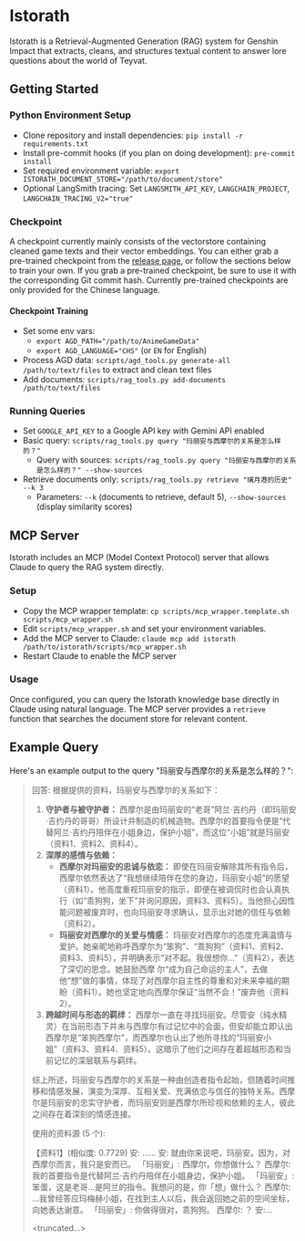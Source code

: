 # Istorath

Istorath is a Retrieval-Augmented Generation (RAG) system for Genshin Impact that extracts, cleans, and structures textual content to answer lore questions about the world of Teyvat.

## Getting Started

### Python Environment Setup

- Clone repository and install dependencies: `pip install -r requirements.txt`
- Install pre-commit hooks (if you plan on doing development): `pre-commit install`
- Set required environment variable: `export ISTORATH_DOCUMENT_STORE="/path/to/document/store"`
- Optional LangSmith tracing: Set `LANGSMITH_API_KEY`, `LANGCHAIN_PROJECT`, `LANGCHAIN_TRACING_V2="true"`

### Checkpoint

A checkpoint currently mainly consists of the vectorstore containing cleaned game texts and their vector embeddings. You can either grab a pre-trained checkpoint from the [release page](https://github.com/isundaylee/istorath/releases), or follow the sections below to train your own. If you grab a pre-trained checkpoint, be sure to use it with the corresponding Git commit hash. Currently pre-trained checkpoints are only provided for the Chinese language.

#### Checkpoint Training

- Set some env vars:
    - `export AGD_PATH="/path/to/AnimeGameData"`
    - `export AGD_LANGUAGE="CHS"` (or `EN` for English)
- Process AGD data: `scripts/agd_tools.py generate-all /path/to/text/files` to extract and clean text files
- Add documents: `scripts/rag_tools.py add-documents /path/to/text/files`

### Running Queries

- Set `GOOGLE_API_KEY` to a Google API key with Gemini API enabled
- Basic query: `scripts/rag_tools.py query "玛丽安与西摩尔的关系是怎么样的？"`
    - Query with sources: `scripts/rag_tools.py query "玛丽安与西摩尔的关系是怎么样的？" --show-sources`
- Retrieve documents only: `scripts/rag_tools.py retrieve "璃月港的历史" --k 3`
    - Parameters: `--k` (documents to retrieve, default 5), `--show-sources` (display similarity scores)

## MCP Server

Istorath includes an MCP (Model Context Protocol) server that allows Claude to query the RAG system directly.

### Setup

- Copy the MCP wrapper template: `cp scripts/mcp_wrapper.template.sh scripts/mcp_wrapper.sh`
- Edit `scripts/mcp_wrapper.sh` and set your environment variables.
- Add the MCP server to Claude: `claude mcp add istorath /path/to/istorath/scripts/mcp_wrapper.sh`
- Restart Claude to enable the MCP server

### Usage

Once configured, you can query the Istorath knowledge base directly in Claude using natural language. The MCP server provides a `retrieve` function that searches the document store for relevant content.

## Example Query

Here's an example output to the query "玛丽安与西摩尔的关系是怎么样的？":

> 回答: 根据提供的资料，玛丽安与西摩尔的关系如下：
>
> 1.  **守护者与被守护者：** 西摩尔是由玛丽安的“老哥”阿兰·吉约丹（即玛丽安·吉约丹的哥哥）所设计并制造的机械造物。西摩尔的首要指令便是“代替阿兰·吉约丹陪伴在小姐身边，保护小姐”，而这位“小姐”就是玛丽安（资料1、资料2、资料4）。
> 2.  **深厚的感情与依赖：**
>     *   **西摩尔对玛丽安的忠诚与依恋：** 即使在玛丽安解除其所有指令后，西摩尔依然表达了“我想继续陪伴在您的身边，玛丽安小姐”的愿望（资料1）。他高度重视玛丽安的指示，即便在被调侃时也会认真执行（如“乖狗狗，坐下”并询问原因，资料3、资料5）。当他担心因性能问题被废弃时，也向玛丽安寻求确认，显示出对她的信任与依赖（资料2）。
>     *   **玛丽安对西摩尔的关爱与情感：** 玛丽安对西摩尔的态度充满温情与爱护。她亲昵地称呼西摩尔为“笨狗”、“乖狗狗”（资料1、资料2、资料3、资料5），并明确表示“对不起。我很想你…”（资料2），表达了深切的思念。她鼓励西摩 尔“成为自己命运的主人”，去做他“想”做的事情，体现了对西摩尔自主性的尊重和对未来幸福的期盼（资料1）。她也坚定地向西摩尔保证“当然不会！”废弃他（资料2）。
> 3.  **跨越时间与形态的羁绊：** 西摩尔一直在寻找玛丽安。尽管安（纯水精灵）在当前形态下并未与西摩尔有过记忆中的会面，但安却能立即认出西摩尔是“笨狗西摩尔”，而西摩尔也认出了他所寻找的“玛丽安小姐”（资料3、资料4、资料5）。这暗示了他们之间存在着超越形态和当前记忆的深层联系与羁绊。
>
> 综上所述，玛丽安与西摩尔的关系是一种由创造者指令起始，但随着时间推移和情感发展，演变为深厚、互相关爱、充满依恋与信任的独特关系。西摩尔是玛丽安的忠实守护者，而玛丽安则是西摩尔所珍视和依赖的主人，彼此之间存在着深刻的情感连接。
>
> 使用的资料源 (5 个):
>
> 【资料1】(相似度: 0.7729)
> 安: ……
> 安: 就由你来说吧，玛丽安。因为，对西摩尔而言，我只是安而已。
> 「玛丽安」: 西摩尔，你想做什么？
> 西摩尔: 我的首要指令是代替阿兰·吉约丹陪伴在小姐身边，保护小姐。
> 「玛丽安」: 笨蛋，这是老哥…是阿兰的指令。我想问的是，你「想」做什么？
> 西摩尔: …我曾经答应玛梅赫小姐，在找到主人以后，我会返回她之前的空间坐标，向她表达谢意。
> 「玛丽安」: 你做得很对，乖狗狗。
> 西摩尔: ？
> 安:...
>
> <truncated...>
